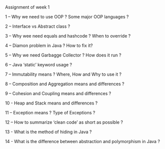 Assignment of week 1


1 – Why we need to use OOP ? Some major OOP languages ?


2 – Interface vs Abstract class ?


3 – Why wee need equals and hashcode ? When to override ?


4 – Diamon problem in Java ? How to fix it?


5 – Why we need Garbagge Collector ? How does it run ?


6 – Java ‘static’ keyword usage ?


7 – Immutability means ? Where, How and Why to use it ?


8 – Composition and Aggregation means and differences ?


9 – Cohesion and Coupling means and differences ?


10 - Heap and Stack means and differences ?


11 – Exception means ? Type of Exceptions ?


12 – How to summarize ‘clean code’ as short as possible ?


13 - What is the method of hiding in Java ?


14 - What is the difference between abstraction and polymorphism in Java ?
